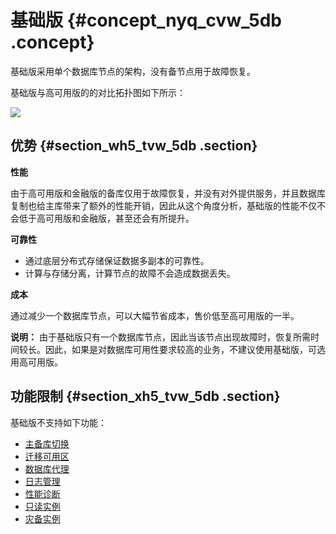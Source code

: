 # 基础版 {#concept_nyq_cvw_5db .concept}

基础版采用单个数据库节点的架构，没有备节点用于故障恢复。

基础版与高可用版的的对比拓扑图如下所示：

![](http://static-aliyun-doc.oss-cn-hangzhou.aliyuncs.com/assets/img/7788/15339528421359_zh-CN.png)

## 优势 {#section_wh5_tvw_5db .section}

**性能**

由于高可用版和金融版的备库仅用于故障恢复，并没有对外提供服务，并且数据库复制也给主库带来了额外的性能开销，因此从这个角度分析，基础版的性能不仅不会低于高可用版和金融版，甚至还会有所提升。

**可靠性**

-   通过底层分布式存储保证数据多副本的可靠性。
-   计算与存储分离，计算节点的故障不会造成数据丢失。

**成本**

通过减少一个数据库节点，可以大幅节省成本，售价低至高可用版的一半。

**说明：** 由于基础版只有一个数据库节点，因此当该节点出现故障时，恢复所需时间较长。因此，如果是对数据库可用性要求较高的业务，不建议使用基础版，可选用高可用版。

## 功能限制 {#section_xh5_tvw_5db .section}

基础版不支持如下功能：

-   [主备库切换](../../../../cn.zh-CN/用户指南/实例管理/切换主备实例.md)
-   [迁移可用区](../../../../cn.zh-CN/用户指南/实例管理/迁移可用区.md)
-   [数据库代理](https://help.aliyun.com/document_detail/72253.html)
-   [日志管理](../../../../cn.zh-CN/用户指南/日志管理.md)
-   [性能诊断](../../../../cn.zh-CN/用户指南/性能优化.md)
-   [只读实例](../../../../cn.zh-CN/快速入门MySQL版/扩展实例/只读实例/只读实例简介.md)
-   [灾备实例](../../../../cn.zh-CN/快速入门MySQL版/扩展实例/灾备实例.md)

